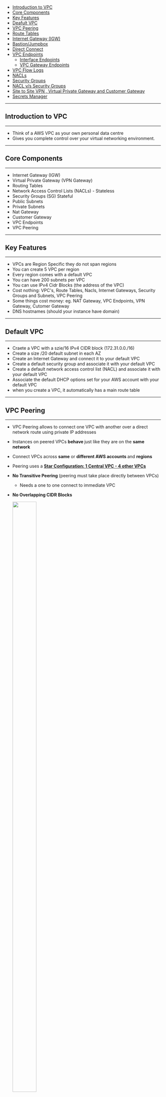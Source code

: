 - [Introduction to VPC](#introduction-to-vpc)
- [Core Components](#core-components)
- [Key Features](#key-features)
- [Deafult VPC](#default-vpc)
- [VPC Peering](#vpc-peering)
- [Route Tables](#route-tables)
- [Internet Gateway (IGW)](#internet-gateway-igw)
- [Bastion/Jumpbox](#bastionjumpbox)
- [Direct Connect](#direct-connect)
- [VPC Endpoints](#vpc-endpoints)
    - [Interface Endpoints](#interface-endpoints)
    - [VPC Gateway Endpoints](#vpc-gateway-endpoints)
- [VPC Flow Logs](#vpc-flow-logs)
- [NACLs](#nacls)
- [Security Groups](#security-groups)
- [NACL v/s Security Groups](#nacl-vs-security-groups)
- [Site to Site VPN , Virtual Private Gateway and Customer Gateway](#site-to-site-vpn--virtual-private-gateway-and-customer-gateway)
- [Secrets Manager](#secrets-manager)

---
## Introduction to VPC
---
- Think of a AWS VPC as your own personal data centre
- Gives you complete control over your virtual networking environment.

---
## Core Components
---
- Internet Gateway (IGW)
- Virtual Private Gateway (VPN Gateway)
- Routing Tables 
- Network Access Control Lists (NACLs) - Stateless
- Security Groups (SG) Stateful
- Public Subnets
- Private Subnets 
- Nat Gateway
- Customer Gateway
- VPC Endpoints
- VPC Peering

---
## Key Features
---
- VPCs are Region Specific they do not span regions 
- You can create 5 VPC per region
- Every region comes with a default VPC
- You can have 200 subnets per VPC
- You can use IPv4 Cidr Blocks (the address of the VPC)
- Cost nothing: VPC's, Route Tables, Nacls, Internet Gateways, Security Groups and Subnets, VPC Peering
- Some things cost money: eg. NAT Gateway, VPC Endpoints, VPN Gateway, Cutomer Gateway
- DNS hostnames (should your instance have domain)

---
## Default VPC
---
- Craete a VPC with a szie/16 IPv4 CIDR block (172.31.0.0./16)
- Create a size /20 default subnet in each AZ
- Create an Internet Gateway and connect it to your default VPC 
- Create a default security  group and associate it with your default VPC 
- Create a default network access control list (NACL) and associate it with your default VPC
- Associate the default DHCP options set for your AWS account with your default VPC
- when you create a VPC, it automatically has a main route table

---
## VPC Peering
---
- VPC  Peering allows to connect one VPC with another over a direct network route using private IP addresses
- Instances on peered VPCs <b> behave </b> just like they are on the <b>same network</b>
- Connect VPCs across <b>same</b> or <b> different AWS accounts </b> and <b> regions </b>
- Peering uses a <ins> <b> Star Configuration: 1 Central VPC - 4 other VPCs</b></ins>
- <b> No Transitive Peering </b> (peering must take place directly between VPCs)
    - Needs a one to one connect to immediate VPC
- <b> No Overlapping CIDR Blocks </b>

    <img src="../images/VPC/vpc-peering.jpg" width="40%" height="70%"/>

---
## Route Tables 
---
- Route Tables are used to determine where network traffic is directed 
- Each subnet in your VPC must be associated with a route table
- A subnet can only be associated with one route table at a time, but you can associate multiple subnets with the same route table

    <img src="../images/VPC/route-table.jpg" width="40%" height="70%"/>

---
## Internet Gateway (IGW)
---
- The Internet Gateway allows your VPC access to the Internet 
- IGW does two things:
    1. Provide a target in your VPC route tables for internet-routable traffic 
    2. Perform network address translation (NAT) for instances that have been assigned public IPv4 addresses

- To route out to the internet you need to add in your route tables you need to add a route 
- To the internet gateway and set the Destination to be 0.0.0.0/0

    <img src="../images/VPC/internet-gateway.jpg" width="60%" height="70%"/>

---
## Bastion/Jumpbox
---
- Bastions are EC2 instances which are security harden.
- They are designed to help you gain access to your EC2 instances via SSH or RCP that are in a <b> <ins> private subnet</ins> </b>
- They are also known as Jump boxes because you are jumping from one box to access another.
- <i><ins> NAT Gateways/Instances </ins> </i> are only intended for EC2 instances to gain outbound access to the internet for things such as security updates .
- NATs cannot/should not be used as Bastions 
- System Manager's <b> Sessions Manager </b> replaces the need for Bastions

    <img src="../images/VPC/bastion.jpg" width="50%" height="40%"/>

---
## Direct Connect 
---
- AWS Direct Connect is the AWS Solution for establishing dedicated network connections from on-premises locations to AWS
- Very fast network lower Bandwidth 50M-500M or Higher bandwidth 1GB or 10GB

- Helps reduce network costs and increase bandwidth throughput (great for high traffic networks)
- Provides a more consistent network experience than a typical internet based connection(reliable and secure)

    <img src="../images/VPC/direct-connect.jpg" width="50%" height="40%"/>

---
## VPC Endpoints
---
- { <b> Think of a secret tunnel where you don't have tp leave the AWS network</b>}
- VPC Endpoints allow you to privately connect your VPC to other AWS services, and VPC endpoint services 
- There are two types of VPC Endpoints
    1. Interface endpoints
    2. Gateway Endpoints
- Eliminates the need for an <b> <ins>Internet Gateway, NAT device, VPN connection or AWS Direct Connect </ins></b> connections 
- Instances in the VPC <ins> do not require a public IP address </ins> to communicate with service resources
- Traffic between your VPC and other services <ins> does not leave the AWS network</ins>
- <b> Horizontally scaled,redundant and highly available </b> VPC component
- Allows secure communication between instances and services <b> without adding availability risks or bandwidth constraints </b> on your traffic
    
    <img src="../images/VPC/vpc-endpoints.jpg" width="50%" height="40%"/>

---
## Interface Endpoints
---
- Interface Endpoints are ELastic Network Interfaces (ENI) with a private IP address. They serve as an entry point for traffic going to a supported service 
    - Interface Endpoints are powered by AWS PrivateLink
    - Access services hosted on AWS easily and securely by keeping your network traffic within the AWS network
        - ~$7.5/mo
            -  Pricing per VPC endpoint per AZ ($/hour) 0.01
            - Pricing per GB data processed ($) 0.01 
- Interface Endpoints support the following AWS services 
    - API GATeway
    - CloudFormation
    - CloudWatch
    - Kinesis 
    - SageMaker
    - CodeBuild
    - AWS COnfig 
    - EC2 API 
    - ELB API
    - AWS KMS
    - Secrets Manager
    - Security Token Service
    - Service Catalog
    - SNS
    -SQS
    - Systems Manager
    - Marketplace Partner Services 
    - Endpoint Services in other AWS accounts

---
## VPC Gateway Endpoints
---
- A Gateway Endpoint is a gateway that is a target for a specific route in your route table, used for traffic destined for a supported AWS service.
- To create a Gateway Endpoint, you must specify the VPC in which you want to create the endpoint, and the service to which you want to establish the connection
- AWS Gateway Endpoint currently supports 2 services 
    - Amazon S3
    - DynamoDB

---
## VPC Flow Logs 
---
- <b> VPC FLow Logs </b> allow you to capture <b> IP Traffic information </b> in-and-out of Network Interfaces withinn your VPC
- Network Interfaces within your VPC 
- Flow Logs can be created for 
    1. VPC
    2. Subnets 
    3. Network Interface 
- All log data is stored using Amazon <b> Cloudwatch Logs </b>
- After a Flow Log is created it can be viewed in details within CloudWatch Logs 


- [version][account-id][interface-id][srcaddr][dstaddr][srcport][destport][protocol][packets][bytes][start][end][action][log-status]
- 2 123456789010 eni-abc123de 172.31.16.139 172.31.16.21 20641 22 6 20 4249 1418530010 1418530070 ACCEPT OK
    - <b> Version </b> The VPC flow logs version 
    - <b> account- id </b> The AWS account ID for the flow log 
    - <b> interface-id </b> The ID of the network interface for which the traffic is recorded 
    - <b> srcaddr </b> The source IPv4 or Ipv6 address. The IPv4 address of the netwrok interface is always its private Ipv4 address 
    - <b> dstaddr </b> The destination IPv4 or Ipv6 address. The IPv4 address of the netwrok interface is always its private IPv4 address
    - <b> srcport </b> The source port of the traffic
    - <b> dstport </b> The destination port of the traffic 
    - <b> protocol </b> The IANA protocol number of the traffic. For more information, see assigned Internet  Protocol Numbers.
    - <b> Packets </b> The number of packets transferred during the capture window
    - <b> Bytes </b> The number of bytes transferred during the capture window
    - <b> start </b> The time, in Unix Seconds of the start of the capture window
    - <b> end </b> The time, in Unix seconds, of the end of the capture window
    - <b> action </b> The action associated with the traffic
        - ACCEPT: The recorded traffic was permitted by the security groups or network ACls
        - REJECT: The recorded traffic was not permitted by the security groups or network ACls
    - <b> log-status </b> The logging status of the flow log
        - OK: Data is logging normally to the chosen destinations
        - NODATA: There was no network traffic to or from the network interface during the capture window
        - SKIPDATA: SOme flow log records were skipped during the capture window. This may be because of an internal capacity constraint or an internal error

---
## NACLs
---
- Network Access Control List (NACLs)
- An (optional) layer of Security that acts as a  <b><ins>firewall for controlling traffic in and out of subnet(s) </ins></b>.
- NACLs acts as a virtual firewall at the subnet level

    <img src="../images/VPC/nacl.jpg" width="50%" height="40%"/>

- VPCs automatically get a default NACL
- Subnets are associated with NACLs. Subnets can only belong to a single NACL
- Each NACL contains a set of rules that can allow or deny traffic into (inbound) and out of (outbound)
- Rule # determines the order of evaluation. From lowest to highest. The highest rule # can be 32766 and its recommended to work in 10 or 100 increments.
- You can allow or deny traffic. You could block a single IP address (You can't do this without Security Groups)
- <b> Use Case </b>
    - We determine there is a malicious actor at a specific IP address is trying to access our instances so we block their IP
    - We never need to SSH into instances so we add a DENY for these subnets. This is just an additional measure in case our security groups SSH port was left open .

        <img src="../images/VPC/nacl-usecase.jpg" width="50%" height="40%"/>

---
## Security Groups
---
- <b> Security Groups </b> 
    - A virtual <b> firewall </b> that controls the traffic to and from EC2 Instances
- Security Groups are associated with Ec2 instances 
- Each Security Group contains a set of rules that filter traffic coming into (inbound) and out of (outbound) Ec2 instances.
- There are no 'Deny' rules. All traffic is blocked by default unless a rule specifically allows it.
- Multiple Instances across multiple subnets can belong to a Security Group.

    <img src="../images/VPC/security-groups.jpg" width="50%" height="40%"/>

- Use Case:
    - You can specify the source to be an IP range or a specific ip (/32 is a specific IP address)
    - You can specify the source to be another security group
    - An instance can belong to multiple Security Groups, and rules are permissive (instead of restrictive) Meaning if you have one  Security group which has no allow and you add an allow to another than it will allow.
- Limits:
    - You can have upto 10,000 Security Groups in a Region (default is 2,500)
    - You can have 60 inbound rules and 60 outbound rules per security Group
    -16 Security Groups per Elastic Network Interface (ENI) (default is 5)

---
## NACL v/s Security Groups
---

<img src="../images/VPC/nacl_security_groups.png" width="77%" height="40%"/>
<img src="../images/VPC/security-groups-vs-nacl.jpg" width="77%" />
<img src="../images/VPC/nacl-vs-security-groups.jpg" width="77%" height="40%"/>

---
## Site to Site VPN , Virtual Private Gateway and Customer Gateway
---
<img src="../images/VPC/site-to-site-vpn.jpg" width="77%" height="40%"/>

- <strong> Virtual Private Gateway (VGW) </strong>
    - VPN concentrator on the AWS side of the VPN connection 
    - VGW is created and attached to the VPC from which you want to create Site-to-Site VPN connection 
- <strong> Customer Gateway Device (On-Premises) </strong>
    - What IP address to use?
        - Public Internet-routable IP address for your Customer Gateway device
        - If it's behind a NAT device that's enabled for NAT traversal (NAT-T), use the public IP address of the NAT device
        <img src="../images/VPC/customer-gateway-device.jpg" width="77%"/>
        - <strong> Important Step: </strong>
        <ins>enable Route Propagation for the Virtual Private Gateway in the route table </ins> that is associated with your subnets 
        - <ins> If you need to ping your EC2 instances </ins> from on-premises, make sure you add the <strong>ICMP protocol </strong>on the inbound of your security groups


---
## Secrets Manager 
---

- Helps to <ins> <i> manage, retrieve and rotate database credentials, application credentials, OAuth tokens, API keys and other secrets throughout their lifecycles 
</ins></i>
- Helps to <ins> improve security posture </ins>, because you no longer need hard-coded credentials in application source code.
    - Storing the credentials in Secrets Manager <ins> helps to avoid possible compromise by anyone who can inspect the application </ins> or the components. 
    - <ins>Replace hard-coded credentials </ins> with a runtime call to the Secrets Manager service to retrieve credentials with a runtime call to the Secrets Manager service to retrieve credentials dynamically when you need them. 